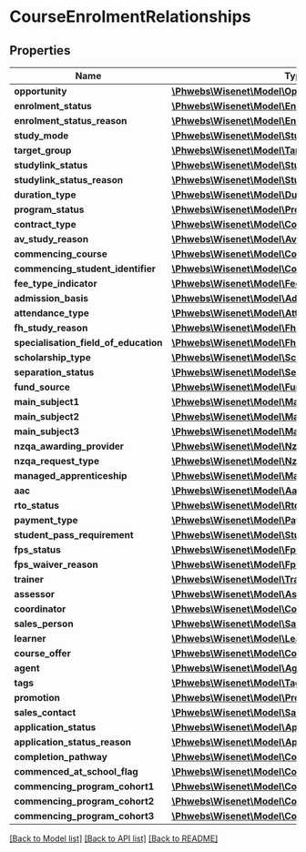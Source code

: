 # CourseEnrolmentRelationships

## Properties
Name | Type | Description | Notes
------------ | ------------- | ------------- | -------------
**opportunity** | [**\Phwebs\Wisenet\Model\OpportunityBasic**](OpportunityBasic.md) |  | [optional] 
**enrolment_status** | [**\Phwebs\Wisenet\Model\EnrolmentStatus**](EnrolmentStatus.md) |  | [optional] 
**enrolment_status_reason** | [**\Phwebs\Wisenet\Model\EnrolmentStatusReason**](EnrolmentStatusReason.md) |  | [optional] 
**study_mode** | [**\Phwebs\Wisenet\Model\StudyMode**](StudyMode.md) |  | [optional] 
**target_group** | [**\Phwebs\Wisenet\Model\TargetGroupCourseEnrolment**](TargetGroupCourseEnrolment.md) |  | [optional] 
**studylink_status** | [**\Phwebs\Wisenet\Model\StudylinkStatus**](StudylinkStatus.md) |  | [optional] 
**studylink_status_reason** | [**\Phwebs\Wisenet\Model\StudylinkStatusReason**](StudylinkStatusReason.md) |  | [optional] 
**duration_type** | [**\Phwebs\Wisenet\Model\DurationType**](DurationType.md) |  | [optional] 
**program_status** | [**\Phwebs\Wisenet\Model\ProgramStatus**](ProgramStatus.md) |  | [optional] 
**contract_type** | [**\Phwebs\Wisenet\Model\ContractType**](ContractType.md) |  | [optional] 
**av_study_reason** | [**\Phwebs\Wisenet\Model\AvStudyReason**](AvStudyReason.md) |  | [optional] 
**commencing_course** | [**\Phwebs\Wisenet\Model\CommencingCourse**](CommencingCourse.md) |  | [optional] 
**commencing_student_identifier** | [**\Phwebs\Wisenet\Model\CommencingStudentIdentifier**](CommencingStudentIdentifier.md) |  | [optional] 
**fee_type_indicator** | [**\Phwebs\Wisenet\Model\FeeTypeIndicator**](FeeTypeIndicator.md) |  | [optional] 
**admission_basis** | [**\Phwebs\Wisenet\Model\AdmissionBasis**](AdmissionBasis.md) |  | [optional] 
**attendance_type** | [**\Phwebs\Wisenet\Model\AttendanceType**](AttendanceType.md) |  | [optional] 
**fh_study_reason** | [**\Phwebs\Wisenet\Model\FhStudyReason**](FhStudyReason.md) |  | [optional] 
**specialisation_field_of_education** | [**\Phwebs\Wisenet\Model\FhFieldOfEducation**](FhFieldOfEducation.md) |  | [optional] 
**scholarship_type** | [**\Phwebs\Wisenet\Model\ScholarshipType**](ScholarshipType.md) |  | [optional] 
**separation_status** | [**\Phwebs\Wisenet\Model\SeparationStatus**](SeparationStatus.md) |  | [optional] 
**fund_source** | [**\Phwebs\Wisenet\Model\FundSource**](FundSource.md) |  | [optional] 
**main_subject1** | [**\Phwebs\Wisenet\Model\MainSubject**](MainSubject.md) |  | [optional] 
**main_subject2** | [**\Phwebs\Wisenet\Model\MainSubject**](MainSubject.md) |  | [optional] 
**main_subject3** | [**\Phwebs\Wisenet\Model\MainSubject**](MainSubject.md) |  | [optional] 
**nzqa_awarding_provider** | [**\Phwebs\Wisenet\Model\NzqaAwardingProvider**](NzqaAwardingProvider.md) |  | [optional] 
**nzqa_request_type** | [**\Phwebs\Wisenet\Model\NzqaRequestType**](NzqaRequestType.md) |  | [optional] 
**managed_apprenticeship** | [**\Phwebs\Wisenet\Model\ManagedApprenticeship**](ManagedApprenticeship.md) |  | [optional] 
**aac** | [**\Phwebs\Wisenet\Model\Aac**](Aac.md) |  | [optional] 
**rto_status** | [**\Phwebs\Wisenet\Model\RtoStatus**](RtoStatus.md) |  | [optional] 
**payment_type** | [**\Phwebs\Wisenet\Model\PaymentType**](PaymentType.md) |  | [optional] 
**student_pass_requirement** | [**\Phwebs\Wisenet\Model\StudentPassRequirement**](StudentPassRequirement.md) |  | [optional] 
**fps_status** | [**\Phwebs\Wisenet\Model\FpsStatus**](FpsStatus.md) |  | [optional] 
**fps_waiver_reason** | [**\Phwebs\Wisenet\Model\FpsWaiverReason**](FpsWaiverReason.md) |  | [optional] 
**trainer** | [**\Phwebs\Wisenet\Model\Trainer**](Trainer.md) |  | [optional] 
**assessor** | [**\Phwebs\Wisenet\Model\Assessor**](Assessor.md) |  | [optional] 
**coordinator** | [**\Phwebs\Wisenet\Model\Coordinator**](Coordinator.md) |  | [optional] 
**sales_person** | [**\Phwebs\Wisenet\Model\SalesPerson**](SalesPerson.md) |  | [optional] 
**learner** | [**\Phwebs\Wisenet\Model\LearnerBasic**](LearnerBasic.md) |  | [optional] 
**course_offer** | [**\Phwebs\Wisenet\Model\CourseOfferBasic**](CourseOfferBasic.md) |  | [optional] 
**agent** | [**\Phwebs\Wisenet\Model\AgentBasic**](AgentBasic.md) |  | [optional] 
**tags** | [**\Phwebs\Wisenet\Model\Tag[]**](Tag.md) |  | [optional] 
**promotion** | [**\Phwebs\Wisenet\Model\PromotionBasic**](PromotionBasic.md) |  | [optional] 
**sales_contact** | [**\Phwebs\Wisenet\Model\SalesContactShort**](SalesContactShort.md) |  | [optional] 
**application_status** | [**\Phwebs\Wisenet\Model\ApplicationStatus**](ApplicationStatus.md) |  | [optional] 
**application_status_reason** | [**\Phwebs\Wisenet\Model\ApplicationStatusReason**](ApplicationStatusReason.md) |  | [optional] 
**completion_pathway** | [**\Phwebs\Wisenet\Model\CompletionPathway**](CompletionPathway.md) |  | [optional] 
**commenced_at_school_flag** | [**\Phwebs\Wisenet\Model\CommencedAtSchoolFlag**](CommencedAtSchoolFlag.md) |  | [optional] 
**commencing_program_cohort1** | [**\Phwebs\Wisenet\Model\CommencingProgramCohort**](CommencingProgramCohort.md) |  | [optional] 
**commencing_program_cohort2** | [**\Phwebs\Wisenet\Model\CommencingProgramCohort**](CommencingProgramCohort.md) |  | [optional] 
**commencing_program_cohort3** | [**\Phwebs\Wisenet\Model\CommencingProgramCohort**](CommencingProgramCohort.md) |  | [optional] 

[[Back to Model list]](../../README.md#documentation-for-models) [[Back to API list]](../../README.md#documentation-for-api-endpoints) [[Back to README]](../../README.md)

